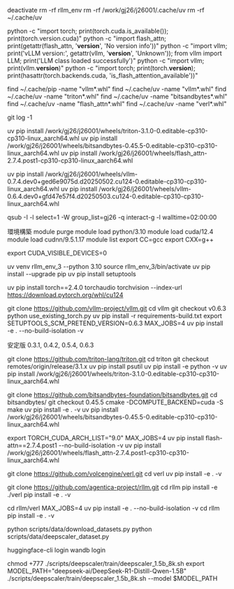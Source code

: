 deactivate
rm -rf rllm_env
rm -rf /work/gj26/j26001/.cache/uv
rm -rf ~/.cache/uv

python -c "import torch; print(torch.cuda.is_available()); print(torch.version.cuda)"
python -c "import flash_attn; print(getattr(flash_attn, '__version__', 'No version info'))"
python -c "import vllm; print('vLLM version:', getattr(vllm, '__version__', 'Unknown')); from vllm import LLM; print('LLM class loaded successfully')"
python -c "import vllm; print(vllm.__version__)"
python -c "import torch; print(torch.__version__); print(hasattr(torch.backends.cuda, 'is_flash_attention_available'))"


find ~/.cache/pip -name "vllm*.whl"
find ~/.cache/uv -name "vllm*.whl"
find ~/.cache/uv -name "triton*.whl"
find ~/.cache/uv -name "bitsandbytes*.whl"
find ~/.cache/uv -name "flash_attn*.whl"
find ~/.cache/uv -name "verl*.whl"

git log -1



uv pip install /work/gj26/j26001/wheels/triton-3.1.0-0.editable-cp310-cp310-linux_aarch64.whl
uv pip install /work/gj26/j26001/wheels/bitsandbytes-0.45.5-0.editable-cp310-cp310-linux_aarch64.whl
uv pip install /work/gj26/j26001/wheels/flash_attn-2.7.4.post1-cp310-cp310-linux_aarch64.whl

uv pip install /work/gj26/j26001/wheels/vllm-0.7.4.dev0+ged6e9075d.d20250502.cu124-0.editable-cp310-cp310-linux_aarch64.whl
uv pip install /work/gj26/j26001/wheels/vllm-0.6.4.dev0+gfd47e57f4.d20250503.cu124-0.editable-cp310-cp310-linux_aarch64.whl


qsub -I -l select=1 -W group_list=gj26 -q interact-g -l walltime=02:00:00

環境構築
module purge 
module load python/3.10
module load cuda/12.4
module load cudnn/9.5.1.17
module list
export CC=gcc
export CXX=g++

export CUDA_VISIBLE_DEVICES=0


uv venv rllm_env_3 --python 3.10
source rllm_env_3/bin/activate
uv pip install --upgrade pip
uv pip install setuptools


uv pip install torch==2.4.0 torchaudio torchvision --index-url https://download.pytorch.org/whl/cu124


git clone https://github.com/vllm-project/vllm.git
cd vllm
git checkout v0.6.3
python use_existing_torch.py
uv pip install -r requirements-build.txt
export SETUPTOOLS_SCM_PRETEND_VERSION=0.6.3
MAX_JOBS=4 uv pip install -e . --no-build-isolation -v

安定版 0.3.1, 0.4.2, 0.5.4, 0.6.3


git clone https://github.com/triton-lang/triton.git
cd triton
git checkout remotes/origin/release/3.1.x
uv pip install psutil
uv pip install -e python -v
uv pip install /work/gj26/j26001/wheels/triton-3.1.0-0.editable-cp310-cp310-linux_aarch64.whl


git clone https://github.com/bitsandbytes-foundation/bitsandbytes.git
cd bitsandbytes/
git checkout 0.45.5
cmake -DCOMPUTE_BACKEND=cuda -S
make
uv pip install -e . -v
uv pip install /work/gj26/j26001/wheels/bitsandbytes-0.45.5-0.editable-cp310-cp310-linux_aarch64.whl



export TORCH_CUDA_ARCH_LIST="9.0"
MAX_JOBS=4 uv pip install flash-attn==2.7.4.post1 --no-build-isolation -v
uv pip install /work/gj26/j26001/wheels/flash_attn-2.7.4.post1-cp310-cp310-linux_aarch64.whl


git clone https://github.com/volcengine/verl.git
cd verl
uv pip install -e . -v



git clone https://github.com/agentica-project/rllm.git
cd rllm
pip install -e ./verl
pip install -e . -v

cd rllm/verl
MAX_JOBS=4 uv pip install -e . --no-build-isolation -v
cd rllm
pip install -e . -v




python scripts/data/download_datasets.py
python scripts/data/deepscaler_dataset.py

huggingface-cli login
wandb login

chmod +777 ./scripts/deepscaler/train/deepscaler_1.5b_8k.sh
export MODEL_PATH="deepseek-ai/DeepSeek-R1-Distill-Qwen-1.5B"
./scripts/deepscaler/train/deepscaler_1.5b_8k.sh --model $MODEL_PATH
